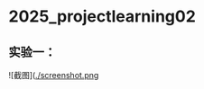 # 2025_projectlearning02
## 实验一：
![截图]([./screenshot.png](.test02/3000a97df8a7b8789ab91c15b50b2b77.png)
